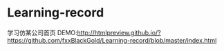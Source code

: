 # Learning-record
学习仿某公司首页
DEMO:http://htmlpreview.github.io/?https://github.com/fxxBlackGold/Learning-record/blob/master/index.html
